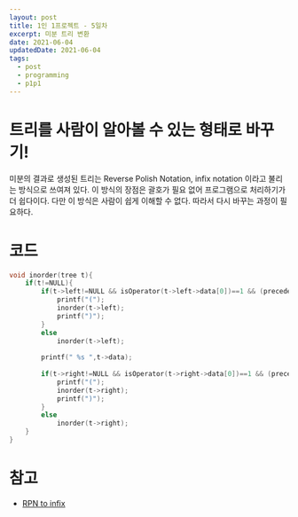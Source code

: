 ```yaml
---
layout: post
title: 1인 1프로젝트 - 5일차
excerpt: 미분 트리 변환
date: 2021-06-04
updatedDate: 2021-06-04 
tags:
  - post
  - programming
  - p1p1
---
```


# 트리를 사람이 알아볼 수 있는 형태로 바꾸기!

미분의 결과로 생성된 트리는 Reverse Polish Notation, infix notation 이라고 불리는 방식으로 쓰여져 있다.
이 방식의 장점은 괄호가 필요 없어 프로그램으로 처리하기가 더 쉽다이다. 다만 이 방식은 사람이 쉽게 이해할 수 없다. 따라서 다시 바꾸는 과정이 필요하다.

# 코드

```c
void inorder(tree t){
	if(t!=NULL){
		if(t->left!=NULL && isOperator(t->left->data[0])==1 && (precedenceCheck(t->data[0],t->left->data[0])==1 || (precedenceCheck(t->data[0],t->left->data[0])==0 && t->data[0]=='^'))){
			printf("(");
			inorder(t->left);
			printf(")");
		}
		else
			inorder(t->left);
 
		printf(" %s ",t->data);
 
		if(t->right!=NULL && isOperator(t->right->data[0])==1 && (precedenceCheck(t->data[0],t->right->data[0])==1 || (precedenceCheck(t->data[0],t->right->data[0])==0 && t->data[0]!='^'))){
			printf("(");
			inorder(t->right);
			printf(")");
		}
		else
			inorder(t->right);
	}
}

```

# 참고

- [RPN to infix](https://rosettacode.org/wiki/Parsing/RPN_to_infix_conversion#C)
